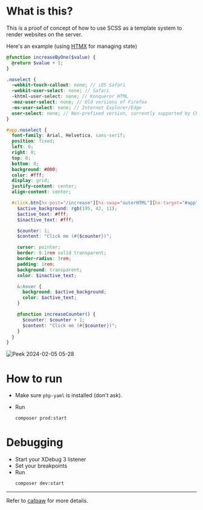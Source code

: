 # What is this?

This is a proof of concept of how to use SCSS as a template system to render websites on the server.

Here's an example (using [HTMX](https://htmx.org) for managing state)

```scss
@function increaseByOne($value) {
  @return $value + 1;
}

.noselect {
  -webkit-touch-callout: none; // iOS Safari
  -webkit-user-select: none; // Safari
  -khtml-user-select: none; // Konqueror HTML
  -moz-user-select: none; // Old versions of Firefox
  -ms-user-select: none; // Internet Explorer/Edge
  user-select: none; // Non-prefixed version, currently supported by Chrome, Edge, Opera and Firefox
}

#app.noselect {
  font-family: Arial, Helvetica, sans-serif;
  position: fixed;
  left: 0;
  right: 0;
  top: 0;
  bottom: 0;
  background: #000;
  color: #fff;
  display: grid;
  justify-content: center;
  align-content: center;

  #click.btn[hx-post="/increase"][hx-swap="outerHTML"][hx-target="#app"][hx-select="#app"] {
    $active_background: rgb(195, 42, 11);
    $active_text: #fff;
    $inactive_text: #fff;

    $counter: 1;
    $content: "Click me (#{$counter})";

    cursor: pointer;
    border: 0.1rem solid transparent;
    border-radius: 3rem;
    padding: 1rem;
    background: transparent;
    color: $inactive_text;

    &:hover {
      background: $active_background;
      color: $active_text;
    }

    @function increaseCounter() {
      $counter: $counter + 1;
      $content: "Click me (#{$counter})";
    }
  }
}

```

![Peek 2024-02-05 05-28](https://github.com/tncrazvan/superstyle/assets/6891346/943178d7-c2bb-4b3a-8ba7-09f61db8c191)


# How to run

- Make sure `php-yaml` is installed (don't ask).

- Run
  ```bash
  composer prod:start
  ```

# Debugging

- Start your XDebug 3 listener
- Set your breakpoints
- Run
  ```bash
  composer dev:start
  ```

---

Refer to [catpaw](https://github.com/tncrazvan/catpaw?tab=readme-ov-file#get-started) for more details.

